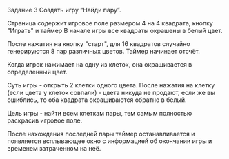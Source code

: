 Задание 3
Создать игру “Найди пару”.

Страница содержит игровое поле размером 4 на 4 квадрата, кнопку "Играть" и таймер
В начале игры все квадраты окрашены в белый цвет.

После нажатия на кнопку "старт", для 16 квадратов случайно генерируются 8 пар
различных цветов. Таймер начинает отсчёт.

Когда игрок нажимает на одну из клеток, она окрашивается в определенный цвет.

Суть игры - открыть 2 клетки одного цвета. После нажатия на клетку (если цвета у клеток
совпали) - цвета никуда не продают, если же вы ошиблись, то оба квадрата
окрашиваются обратно в белый.

Цель игры - найти всем клеткам пары, тем самым полностью раскрасив игровое поле.

После нахождения последней пары таймер останавливается и появляется
всплывающее окно с информацией об окончании игры и временем затраченном на
неё.
